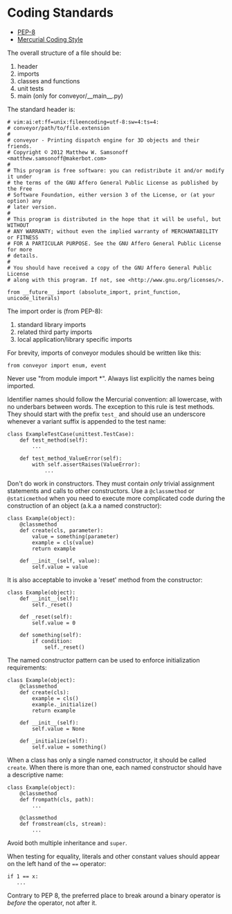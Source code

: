 Coding Standards
================

* [PEP-8](http://www.python.org/dev/peps/pep-0008/)
* [Mercurial Coding Style](http://mercurial.selenic.com/wiki/CodingStyle)

The overall structure of a file should be:

1. header
2. imports
3. classes and functions
4. unit tests
5. main (only for conveyor/\_\_main\_\_.py)

The standard header is:

    # vim:ai:et:ff=unix:fileencoding=utf-8:sw=4:ts=4:
    # conveyor/path/to/file.extension
    #
    # conveyor - Printing dispatch engine for 3D objects and their friends.
    # Copyright © 2012 Matthew W. Samsonoff <matthew.samsonoff@makerbot.com>
    #
    # This program is free software: you can redistribute it and/or modify it under
    # the terms of the GNU Affero General Public License as published by the Free
    # Software Foundation, either version 3 of the License, or (at your option) any
    # later version.
    #
    # This program is distributed in the hope that it will be useful, but WITHOUT
    # ANY WARRANTY; without even the implied warranty of MERCHANTABILITY or FITNESS
    # FOR A PARTICULAR PURPOSE. See the GNU Affero General Public License for more
    # details.
    #
    # You should have received a copy of the GNU Affero General Public License
    # along with this program. If not, see <http://www.gnu.org/licenses/>.

    from __future__ import (absolute_import, print_function, unicode_literals)

The import order is (from PEP-8):

1. standard library imports
2. related third party imports
3. local application/library specific imports

For brevity, imports of conveyor modules should be written like this:

    from conveyor import enum, event

Never use "from module import \*". Always list explicitly the names being
imported.

Identifier names should follow the Mercurial convention: all lowercase, with no
underbars between words. The exception to this rule is test methods. They
should start with the prefix `test_` and should use an underscore whenever a
variant suffix is appended to the test name:

    class ExampleTestCase(unittest.TestCase):
        def test_method(self):
            ...

        def test_method_ValueError(self):
            with self.assertRaises(ValueError):
                ...

Don't do work in constructors. They must contain *only* trivial assignment
statements and calls to other constructors. Use a `@classmethod` or
`@staticmethod` when you need to execute more complicated code during the
construction of an object (a.k.a a named constructor):

    class Example(object):
        @classmethod
        def create(cls, parameter):
            value = something(parameter)
            example = cls(value)
            return example

        def __init__(self, value):
            self.value = value

It is also acceptable to invoke a 'reset' method from the constructor:

    class Example(object):
        def __init__(self):
            self._reset()

        def _reset(self):
            self.value = 0

        def something(self):
            if condition:
                self._reset()

The named constructor pattern can be used to enforce initialization
requirements:

    class Example(object):
        @classmethod
        def create(cls):
            example = cls()
            example._initialize()
            return example

        def __init__(self):
            self.value = None

        def _initialize(self):
            self.value = something()

When a class has only a single named constructor, it should be called `create`.
When there is more than one, each named constructor should have a descriptive
name:

    class Example(object):
        @classmethod
        def frompath(cls, path):
            ...

        @classmethod
        def fromstream(cls, stream):
            ...

Avoid both multiple inheritance and `super`.

When testing for equality, literals and other constant values should appear on
the left hand of the `==` operator:

    if 1 == x:
       ...

Contrary to PEP 8, the preferred place to break around a binary operator is
*before* the operator, not after it.

<!-- vim:set ai et fenc=utf-8 ff=unix sw=4 syntax=markdown ts=4: -->
